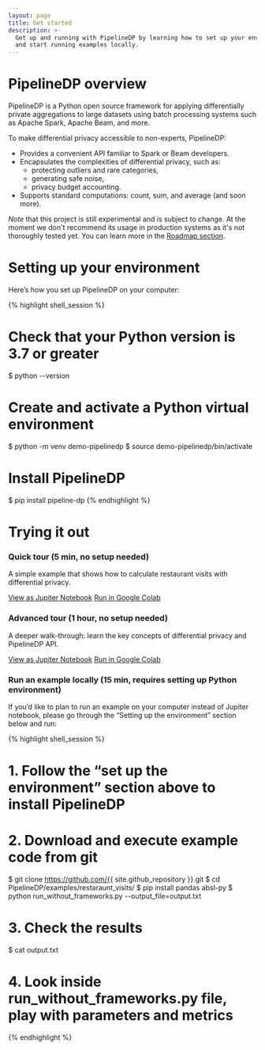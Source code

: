 ```yaml
---
layout: page
title: Get started
description: >-
  Get up and running with PipelineDP by learning how to set up your environment
  and start running examples locally.
---
```


# PipelineDP overview

PipelineDP is a Python open source framework for applying differentially private aggregations to 
large datasets using batch processing systems such as Apache Spark, Apache Beam, and more.

To make differential privacy accessible to non-experts, PipelineDP:

* Provides a convenient API familiar to Spark or Beam developers.
* Encapsulates the complexities of differential privacy, such as:
  * protecting outliers and rare categories,
  * generating safe noise,
  * privacy budget accounting.
* Supports standard computations: count, sum, and average (and soon more).

*Note* that this project is still experimental and is subject to change.
At the moment we don't recommend its usage in production systems as it's not
thoroughly tested yet. You can learn more in the
[Roadmap section](https://pipelinedp.io/overview/#roadmap).

# Setting up your environment
Here’s how you set up PipelineDP on your computer:

{% highlight shell_session %}
# Check that your Python version is 3.7 or greater
$ python --version

# Create and activate a Python virtual environment
$ python -m venv demo-pipelinedp
$ source demo-pipelinedp/bin/activate

# Install PipelineDP
$ pip install pipeline-dp
{% endhighlight %}

# Trying it out
### Quick tour (5 min, no setup needed)

A simple example that shows how to calculate restaurant visits with differential privacy. 

<a class="c-button c-button--secondary" href="https://github.com/{{ site.github_repository }}/blob/main/examples/quickstart.ipynb" target="_blank">View as Jupiter Notebook</a>
<a class="c-button c-button--primary" href="https://colab.research.google.com/github/{{ site.github_repository }}/blob/main/examples/quickstart.ipynb" target="_blank">Run in Google Colab</a>

### Advanced tour (1 hour, no setup needed)
A deeper walk-through: learn the key concepts of differential privacy and PipelineDP API. 

<a class="c-button c-button--secondary" href="https://github.com/{{ site.github_repository }}/blob/main/examples/restaurant_visits.ipynb" target="_blank">View as Jupiter Notebook</a>
<a class="c-button c-button--primary" href="https://colab.research.google.com/github/{{ site.github_repository }}/blob/main/examples/restaurant_visits.ipynb" target="_blank">Run in Google Colab</a>

### Run an example locally (15 min, requires setting up Python environment)
If you’d like to plan to run an example on your computer instead of Jupiter notebook, please go through the “Setting up the environment” section below and run:

{% highlight shell_session %}
# 1. Follow the “set up the environment” section above to install PipelineDP

# 2. Download and execute example code from git
$ git clone https://github.com/{{ site.github_repository }}.git
$ cd PipelineDP/examples/restaraunt_visits/
$ pip install pandas absl-py
$ python run_without_frameworks.py --output_file=output.txt

# 3. Check the results 
$ cat output.txt

# 4. Look inside run_without_frameworks.py file, play with parameters and metrics
{% endhighlight %}
